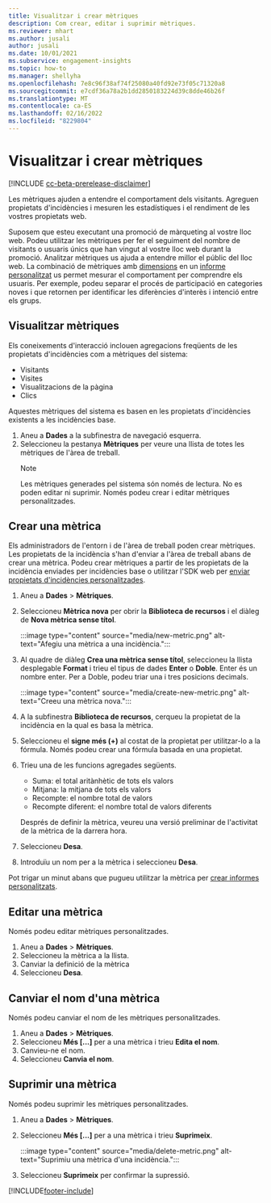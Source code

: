 ```yaml
---
title: Visualitzar i crear mètriques
description: Com crear, editar i suprimir mètriques.
ms.reviewer: mhart
ms.author: jusali
author: jusali
ms.date: 10/01/2021
ms.subservice: engagement-insights
ms.topic: how-to
ms.manager: shellyha
ms.openlocfilehash: 7e8c96f38af74f25080a40fd92e73f05c71320a8
ms.sourcegitcommit: e7cdf36a78a2b1dd2850183224d39c8dde46b26f
ms.translationtype: MT
ms.contentlocale: ca-ES
ms.lasthandoff: 02/16/2022
ms.locfileid: "8229804"
---
```

# <a name="view-and-create-metrics"></a>Visualitzar i crear mètriques

[!INCLUDE [cc-beta-prerelease-disclaimer](includes/cc-beta-prerelease-disclaimer.md)]

Les mètriques ajuden a entendre el comportament dels visitants. Agreguen propietats d'incidències i mesuren les estadístiques i el rendiment de les vostres propietats web.  

Suposem que esteu executant una promoció de màrqueting al vostre lloc web. Podeu utilitzar les mètriques per fer el seguiment del nombre de visitants o usuaris únics que han vingut al vostre lloc web durant la promoció. Analitzar mètriques us ajuda a entendre millor el públic del lloc web. La combinació de mètriques amb [dimensions](dimensions.md) en un [informe personalitzat](custom-reports.md) us permet mesurar el comportament per comprendre els usuaris. Per exemple, podeu separar el procés de participació en categories noves i que retornen per identificar les diferències d'interès i intenció entre els grups.

## <a name="view-metrics"></a>Visualitzar mètriques

Els coneixements d'interacció inclouen agregacions freqüents de les propietats d'incidències com a mètriques del sistema: 

- Visitants
- Visites
- Visualitzacions de la pàgina
- Clics

Aquestes mètriques del sistema es basen en les propietats d'incidències existents a les incidències base.

1. Aneu a **Dades** a la subfinestra de navegació esquerra. 
1. Seleccioneu la pestanya **Mètriques** per veure una llista de totes les mètriques de l'àrea de treball. 
   > [!NOTE]
   > Les mètriques generades pel sistema són només de lectura. No es poden editar ni suprimir. Només podeu crear i editar mètriques personalitzades.

## <a name="create-a-metric"></a>Crear una mètrica

Els administradors de l'entorn i de l'àrea de treball poden crear mètriques. Les propietats de la incidència s'han d'enviar a l'àrea de treball abans de crear una mètrica. Podeu crear mètriques a partir de les propietats de la incidència enviades per incidències base o utilitzar l'SDK web per [enviar propietats d'incidències personalitzades](advanced-SDK-implementation.md).

1. Aneu a **Dades** > **Mètriques**.
1. Seleccioneu **Mètrica nova** per obrir la **Biblioteca de recursos** i el diàleg de **Nova mètrica sense títol**.

   :::image type="content" source="media/new-metric.png" alt-text="Afegiu una mètrica a una incidència.":::

1. Al quadre de diàleg **Crea una mètrica sense títol**, seleccioneu la llista desplegable **Format** i trieu el tipus de dades **Enter** o **Doble**. Enter és un nombre enter. Per a Doble, podeu triar una i tres posicions decimals.

   :::image type="content" source="media/create-new-metric.png" alt-text="Creeu una mètrica nova.":::
   
5. A la subfinestra **Biblioteca de recursos**, cerqueu la propietat de la incidència en la qual es basa la mètrica.
6. Seleccioneu el **signe més (+)** al costat de la propietat per utilitzar-lo a la fórmula. Només podeu crear una fórmula basada en una propietat. 
7. Trieu una de les funcions agregades següents. 

   - Suma: el total aritànhètic de tots els valors 
   - Mitjana: la mitjana de tots els valors
   - Recompte: el nombre total de valors
   - Recompte diferent: el nombre total de valors diferents

   Després de definir la mètrica, veureu una versió preliminar de l'activitat de la mètrica de la darrera hora.

1. Seleccioneu **Desa**. 
1. Introduïu un nom per a la mètrica i seleccioneu **Desa**.

Pot trigar un minut abans que pugueu utilitzar la mètrica per [crear informes personalitzats](custom-reports.md).

## <a name="edit-a-metric"></a>Editar una mètrica

Només podeu editar mètriques personalitzades.

1. Aneu a **Dades** > **Mètriques**.
1. Seleccioneu la mètrica a la llista.
1. Canviar la definició de la mètrica
1. Seleccioneu **Desa**.

## <a name="change-the-name-of-a-metric"></a>Canviar el nom d'una mètrica

Només podeu canviar el nom de les mètriques personalitzades.

1. Aneu a **Dades** > **Mètriques**.
1. Seleccioneu **Més [...]** per a una mètrica i trieu **Edita el nom**.
1. Canvieu-ne el nom. 
1. Seleccioneu **Canvia el nom**.

## <a name="delete-a-metric"></a>Suprimir una mètrica

Només podeu suprimir les mètriques personalitzades.

1. Aneu a **Dades** > **Mètriques**.
1. Seleccioneu **Més [...]** per a una mètrica i trieu **Suprimeix**.

   :::image type="content" source="media/delete-metric.png" alt-text="Suprimiu una mètrica d'una incidència.":::

1. Seleccioneu **Suprimeix** per confirmar la supressió.



[!INCLUDE[footer-include](../includes/footer-banner.md)]
